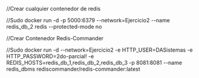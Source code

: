 //Crear cualquier contenedor de redis

//Sudo docker run -d -p 5000:6379 --network=Ejercicio2 --name redis_db_2 redis --protected-mode no




//Crear Contenedor Redis-Commander

//Sudo docker run -d --network=Ejercicio2 -e HTTP_USER=DASistemas -e HTTP_PASSWORD=2do-parcial! -e REDIS_HOSTS=redis_db_1,redis_db_2,redis_db_3 -p 8081:8081 --name redis_dbms rediscommander/redis-commander:latest